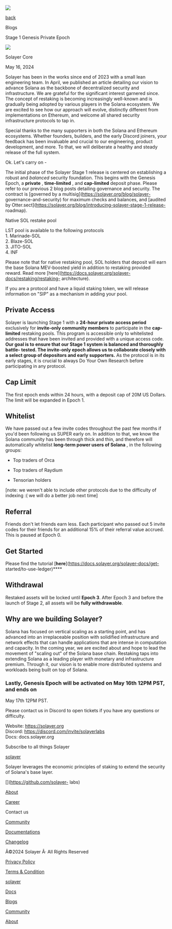 ![](https://framerusercontent.com/images/AhUvfvqAQxu6ebEBOZSlbvFNo.png)

[back](../blog)

Blogs

Stage 1 Genesis Private Epoch

![](https://framerusercontent.com/images/q0nyebwCIa0UMkGSxhbLjTOg.png)

Solayer Core

May 16, 2024

Solayer has been in the works since end of 2023 with a small lean engineering
team. In April, we published an article detailing our vision to advance Solana
as the backbone of decentralized security and infrastructure. We are grateful
for the significant interest garnered since. The concept of restaking is
becoming increasingly well-known and is gradually being adopted by various
players in the Solana ecosystem. We are excited to see how our approach will
evolve, distinctly different from implementations on Ethereum, and welcome all
shared security infrastructure protocols to tap in.

  

Special thanks to the many supporters in both the Solana and Ethereum
ecosystems. Whether founders, builders, and the early Discord joiners, your
feedback has been invaluable and crucial to our engineering, product
development, and more. To that, we will deliberate a healthy and steady
release of the full system.

  

Ok. Let's carry on -

  

The initial phase of the Solayer Stage 1 release is centered on establishing a
robust and _balanced_ security foundation. This begins with the Genesis Epoch,
a **private** , **time-limited** , and **cap-limited** deposit phase. Please
refer to our previous 2 blog posts detailing governance and security. The
contract is [governed by a multisig](https://solayer.org/blog/solayer-
governance-and-security) for maximum checks and balances, and [audited by
Otter.sect](https://solayer.org/blog/introducing-solayer-stage-1-release-
roadmap).

  

Native SOL restake pool

LST pool is available to the following protocols  
1\. Marinade-SOL  
2\. Blaze-SOL  
3\. JITO-SOL  
4\. INF

  

Please note that for native restaking pool, SOL holders that deposit will earn
the base Solana MEV-boosted yield in addition to restaking provided reward.
Read more [here](https://docs.solayer.org/solayer-docs/restaking/restaking-
architecture).

If you are a protocol and have a liquid staking token, we will release
information on "SIP" as a mechanism in adding your pool.

  

## Private Access

Solayer is launching Stage 1 with a **24-hour private access period**
exclusively for **invite-only community members** to participate in the **cap-
limited** restaking pools. This program is accessible only to whitelisted
addresses that have been invited and provided with a unique access code. **Our
goal is to ensure that our Stage 1 system is balanced and thoroughly battle-
tested. The invite-only epoch allows us to collaborate closely with a select
group of depositors and early supporters.** As the protocol is in its early
stages, it is crucial to always Do Your Own Research before participating in
any protocol.

  

## Cap Limit

The first epoch ends within 24 hours, with a deposit cap of 20M US Dollars.
The limit will be expanded in Epoch 1.

  

## Whitelist

We have passed out a few invite codes throughout the past few months if you'd
been following us SUPER early on. In addition to that, we know the Solana
community has been through thick and thin, and therefore will automatically
whitelist **long-term power users of Solana** , in the following groups:

  * Top traders of Orca

  * Top traders of Raydium 

  * Tensorian holders

[note: we weren't able to include other protocols due to the difficulty of
indexing :( we will do a better job next time]

## Referral

Friends don't let friends earn less. Each participant who passed out 5 invite
codes for their friends for an additional 15% of their referral value accrued.
This is paused at Epoch 0.

  

## Get Started

Please find the tutorial [**here**](https://docs.solayer.org/solayer-docs/get-
started/to-use-ledger)****

  

## Withdrawal

Restaked assets will be locked until **Epoch 3**. After Epoch 3 and before the
launch of Stage 2, all assets will be **fully withdrawable**.

  

## Why are we building Solayer?

Solana has focused on vertical scaling as a starting point, and has advanced
into an irreplaceable position with solidified infrastructure and network
effects that can handle applications that are intense in computation and
capacity. In the coming year, we are excited about and hope to lead the
movement of "scaling out" of the Solana base chain. Restaking taps into
extending Solana as a leading player with monetary and infrastructure premium.
Through it, our vision is to enable more distributed systems and workloads
being built on top of Solana.

###  

### Lastly, Genesis Epoch will be activated on May 16th 12PM PST, and ends on
May 17th 12PM PST.

  

Please contact us in Discord to open tickets if you have any questions or
difficulty.

Website: https://solayer.org  
Discord: https://discord.com/invite/solayerlabs  
Docs: docs.solayer.org

Subscribe to all things Solayer

[solayer](../)

Solayer leverages the economic principles of staking to extend the security of
Solana's base layer.

[](https://twitter.com/solayer_labs)[](https://discord.gg/solayerlabs)[](https://github.com/solayer-
labs)

[About](../about)

[Career](https://jobs.solana.com/companies/solayer-labs)

Contact us

[Community ](../community)

[Documentations](https://docs.solayer.org/)

[Changelog](../changelog)

Â©2024 Solayer Â· All Rights Reserved

[Privacy Policy](../privacy-policy)

[Terms & Condition](../terms&condition)

[solayer](../)

[Docs](https://docs.solayer.org/)

[Blogs](../blog)

[Community](../community)

[About](../about)

